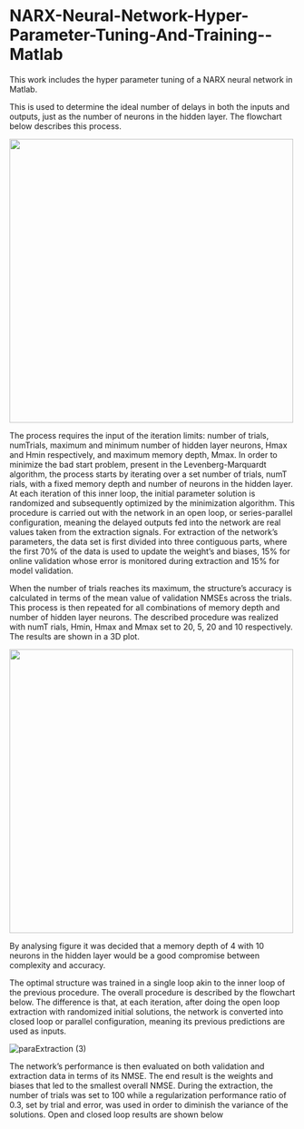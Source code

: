 # NARX-Neural-Network-Hyper-Parameter-Tuning-And-Training--Matlab

This work includes the hyper parameter tuning of a NARX neural network in Matlab.

This is used to determine the ideal number of delays in both the inputs and outputs, just as the number of neurons in the hidden layer.
The flowchart below describes this process. 

<img src="https://user-images.githubusercontent.com/40301612/96038758-87535700-0e5f-11eb-9243-aa4bfd7c9d02.png" width="500">


The process requires the input of the
iteration limits: number of trials, numTrials, maximum and minimum number of hidden
layer neurons, Hmax and Hmin respectively, and maximum memory depth, Mmax. In
order to minimize the bad start problem, present in the Levenberg-Marquardt algorithm, the
process starts by iterating over a set number of trials, numT rials, with a fixed memory depth
and number of neurons in the hidden layer. At each iteration of this inner loop, the initial
parameter solution is randomized and subsequently optimized by the minimization algorithm.
This procedure is carried out with the network in an open loop, or series-parallel configuration,
meaning the delayed outputs fed into the network are real values taken from the extraction
signals. For extraction of the network’s parameters, the data set is first divided into three
contiguous parts, where the first 70% of the data is used to update the weight’s and biases, 15%
for online validation whose error is monitored during extraction and 15% for model validation.

When the number of trials reaches its maximum, the structure’s accuracy is calculated in
terms of the mean value of validation NMSEs across the trials. This process is then repeated
for all combinations of memory depth and number of hidden layer neurons.
The described procedure was realized with numT rials, Hmin, Hmax and Mmax set to
20, 5, 20 and 10 respectively. The results are shown in a 3D plot.

<img src="https://user-images.githubusercontent.com/40301612/96039042-faf56400-0e5f-11eb-9f58-d70020f2ccdd.png" width="500">

By analysing figure it was decided that a memory depth of 4 with 10 neurons in the
hidden layer would be a good compromise between complexity and accuracy.

The optimal structure was trained in a single loop akin to
the inner loop of the previous procedure. The overall procedure is described by the flowchart below.
The difference is that, at each iteration, after doing the open loop extraction with
randomized initial solutions, the network is converted into closed loop or parallel configuration,
meaning its previous predictions are used as inputs.

![paraExtraction (3)](https://user-images.githubusercontent.com/40301612/96039037-f92ba080-0e5f-11eb-8e2d-ad5b14bec51c.png)

The network’s performance is then evaluated on both validation and extraction data in
terms of its NMSE. The end result is the weights and biases that led to the smallest overall
NMSE.
During the extraction, the number of trials was set to 100 while a regularization
performance ratio of 0.3, set by trial and error, was used in order to diminish the variance of
the solutions. Open and closed loop results are shown below

